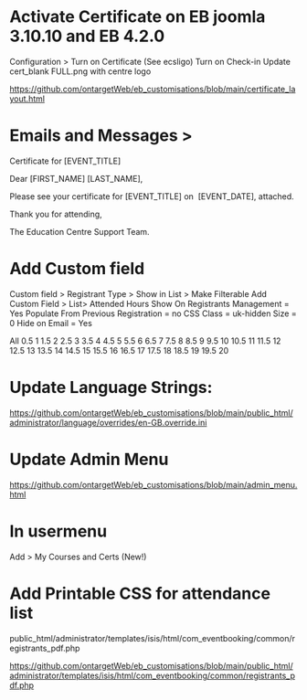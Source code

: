 Activate Certificate on EB joomla 3.10.10 and EB 4.2.0
======================================
Configuration > Turn on Certificate (See ecsligo) Turn on Check-in
Update cert_blank FULL.png with centre logo

https://github.com/ontargetWeb/eb_customisations/blob/main/certificate_layout.html

Emails and Messages > 
======================================
Certificate for [EVENT_TITLE] 

Dear [FIRST_NAME] [LAST_NAME],

Please see your certificate for [EVENT_TITLE] on  [EVENT_DATE], attached.

Thank you for attending,

The Education Centre Support Team.

Add Custom field
======================================
Custom field > Registrant Type >  Show in List > Make Filterable
Add Custom Field > List> Attended Hours
Show On Registrants Management = Yes
Populate From Previous Registration = no
CSS Class = uk-hidden
Size = 0
Hide on Email = Yes

All
0.5
1
1.5
2
2.5
3
3.5
4
4.5
5
5.5
6
6.5
7
7.5
8
8.5
9
9.5
10
10.5
11
11.5
12
12.5
13
13.5
14
14.5
15
15.5
16
16.5
17
17.5
18
18.5
19
19.5
20

Update Language Strings:
======================================
https://github.com/ontargetWeb/eb_customisations/blob/main/public_html/administrator/language/overrides/en-GB.override.ini


Update Admin Menu
======================================
https://github.com/ontargetWeb/eb_customisations/blob/main/admin_menu.html

In usermenu
======================================
Add > My Courses and Certs (New!)


Add Printable CSS for attendance list
======================================
public_html/administrator/templates/isis/html/com_eventbooking/common/registrants_pdf.php

https://github.com/ontargetWeb/eb_customisations/blob/main/public_html/administrator/templates/isis/html/com_eventbooking/common/registrants_pdf.php
